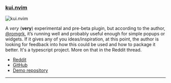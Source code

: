 <h3 id="new-kui.nvim">
  <a href="#new-kui.nvim">
    <span class="icon-text">
      <span class="icon">
        <i class="fa-solid fa-book"></i>
      </span>
    </span>
    <span>kui.nvim</span>
  </a>
</h3>

![kui.nvim](https://user-images.githubusercontent.com/506592/218437121-bd92346c-89ea-4eea-9565-86d7ece77d09.gif)

A _very_ (**very**) experimental and pre-beta plugin, but according to the author, 
[@romgrk](https://github.com/romgrk), it’s running well and probably useful enough for simple popups or widgets. 
If it gives any of you ideas/inspiration, at this point, the author is looking for feedback into how this could be used
and how to package it better. It's a typescript project. More on that in the Reddit thread.

- [Reddit](https://www.reddit.com/r/neovim/comments/110znd4/kuinvim_an_experiment_into_a_real_graphical/)
- [GitHub](https://github.com/romgrk/kui.nvim)
- [Demo repository](https://github.com/romgrk/kui-demo.nvim)

---
